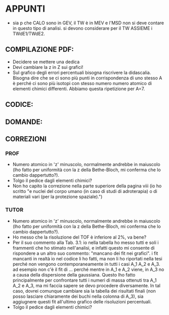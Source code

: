 # APPUNTI
- sia p che CALO sono in GEV, il TW è in MEV e l'MSD non si deve contare in questo tipo di analisi. si devono considerare per il TW ASSIEME i TWdE1/TWdE2.

## COMPILAZIONE PDF:

- Decidere se mettere una dedica
- Devi cambiare la z in Z sui grafici!
- Sul grafico degli errori percentuali bisogna riscrivere la didascalia. Bisogna dire che se ci sono più punti in corrispondenza di uno stesso A è perché ci sono più isotopi con stesso numero numero atomico di elementi chimici differenti. Abbiamo questa ripetizione per A=7.

## CODICE:

## DOMANDE:

## CORREZIONI

### PROF

- Numero atomico in 'z' minuscolo, normalmente andrebbe in maiuscolo (lho fatto per uniformità con la z della Bethe-Bloch, mi conferma che lo cambio dappertutto?).
- Tolgo il pedice dagli elementi chimici?
- Non ho capito la correzione nella parte superiore della pagina viii (io ho scritto "e nuclei del corpo umano (in caso di studi di adroterapia) o di materiali vari (per la protezione spaziale).")

### TUTOR

- Numero atomico in 'z' minuscolo, normalmente andrebbe in maiuscolo (lho fatto per uniformità con la z della Bethe-Bloch, mi conferma che lo cambio dappertutto?).
- Ho messo che la risoluzione del TOF è inferiore al 2%, va bene?
- Per il suo commento alla Tab. 3.1: io nella tabella ho messo tutti e soli i frammenti che ho stimato nell'analisi, e infatti questo mi consente di rispondere a un altro suo commento: "mancano dei fit nei grafici". i fit mancanti in realtà io nel codice li ho fatti, ma non li ho riportati nella tesi perché non vengono contemporaneamente in tutti i casi A_1 A_2 e A_3. ad esempio non c'è il fit di ... perché mentre in A_1 e A_2 viene, in A_3 no a causa della dispersione della gaussiana. Questo lho fatto principalmente per confrontare tutti i numeri di massa ottenuti tra A_1 A_2 e A_3, ma mi faccia sapere se devo procedere diversamente. In tal caso, dovrei comunque cambiare sia la tabella dei risultati finali (non posso lasciare chiaramente dei buchi nella colonna di A_3), sia aggiugnere questi fit all'ultimo grafico delle risoluzioni percentuali.
- Tolgo il pedice dagli elementi chimici?